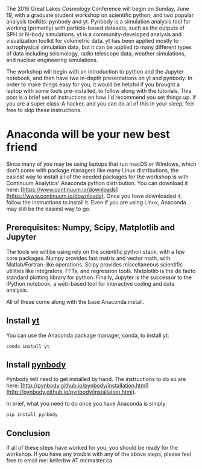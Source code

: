 <!-- 
.. title: Setting Up Your Laptop for the GLCC Workshop
.. slug: setting-up-your-laptop-for-the-glcc-workshop
.. date: 2016-06-13 15:10:31 UTC-04:00
.. tags: linux,guides,simulations
.. category: research
.. link: 
.. description: 
.. type: text
-->

The 2016 Great Lakes Cosmology Conference will begin on Sunday, June 19, with a
graduate student workshop on scientific python, and two popular analysis
toolkits: pynbody and yt.  Pynbody is a simulation analysis tool for working
(primarily) with particle-based datasets, such as the outputs of SPH or N-body
simulations.  yt is a community-developed analysis and visualization toolkit for
volumetric data. yt has been applied mostly to astrophysical simulation data,
but it can be applied to many different types of data including seismology,
radio telescope data, weather simulations, and nuclear engineering simulations.

The workshop will begin with an introduction to python and the Jupyter notebook,
and then have two in-depth presentations on yt and pynbody.  In order to make
things easy for you, it would be helpful if you brought a laptop with some tools
pre-installed, to follow along with the tutorials.  This post is a brief set of
instructions on how I'd recommend you set things up.  If you are a super class-A
hacker, and you can do all of this in your sleep, feel free to skip these
instructions.

<!-- TEASER_END -->
# Anaconda will be your new best friend
Since many of you may be using laptops that run macOS or Windows, which don't
come with package managers like many Linux distributions, the easiest way to
install all of the needed packages for the workshop is with Continuum Analytics'
Anaconda python distribution.  You can download it here:
[https://www.continuum.io/downloads](https://www.continuum.io/downloads).
Once you have downloaded it, follow the instructions to install it.  Even if you
are using Linux, Anaconda may still be the easiest way to go.

## Prerequisites: Numpy, Scipy, Matplotlib and Jupyter
The tools we will be using rely on the scientific python stack, with a few
core packages.  Numpy provides fast matrix and vector math, with Matlab/Fortran-like
operations.  Scipy provides miscellaneous scientific utilities like integrators,
FFTs, and regression tools.  Matplotlib is the de facto standard plotting
library for python.  Finally, Jupyter is the successor to the IPython notebook,
a web-based tool for interactive coding and data analysis.

All of these come along with the base Anaconda install.

## Install [yt](http://yt-project.org)

You can use the Anaconda package manager, conda, to install yt:

```
conda install yt
```

## Install [pynbody](http://pynbody.github.io/pynbody)

Pynbody will need to get installed by hand.  The instructions to do so are here:
[http://pynbody.github.io/pynbody/installation.html](http://pynbody.github.io/pynbody/installation.html).

In brief, what you need to do once you have Anaconda is simply:
```
pip install pynbody
```

## Conclusion
If all of these steps have worked for you, you should be ready for the
workshop.  If you have any trouble with any of the above steps, please feel free
to email me: kellerbw AT mcmaster.ca
